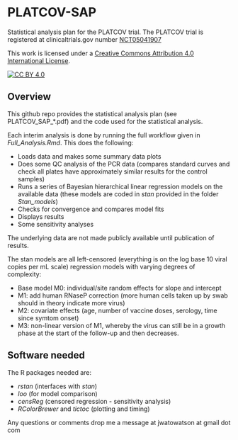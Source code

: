 # PLATCOV-SAP

Statistical analysis plan for the PLATCOV trial.
The PLATCOV trial is registered at clinicaltrials.gov number [NCT05041907](https://clinicaltrials.gov/ct2/show/NCT05041907)

This work is licensed under a
[Creative Commons Attribution 4.0 International License][cc-by].

[![CC BY 4.0][cc-by-image]][cc-by]

[cc-by]: http://creativecommons.org/licenses/by/4.0/
[cc-by-image]: https://i.creativecommons.org/l/by/4.0/88x31.png
[cc-by-shield]: https://img.shields.io/badge/License-CC%20BY%204.0-lightgrey.svg



## Overview

This github repo provides the statistical analysis plan (see PLATCOV_SAP_*.pdf) and the code used for the statistical analysis.

Each interim analysis is done by running the full workflow given in *Full_Analysis.Rmd*. This does the following:

* Loads data and makes some summary data plots
* Does some QC analysis of the PCR data (compares standard curves and check all plates have approximately similar results for the control samples)
* Runs a series of Bayesian hierarchical linear regression models on the available data (these models are coded in *stan* provided in the folder *Stan_models*)
* Checks for convergence and compares model fits
* Displays results
* Some sensitivity analyses

The underlying data are not made publicly available until publication of results.

The stan models are all left-censored (everything is on the log base 10 viral copies per mL scale) regression models with varying degrees of complexity:

* Base model M0: individual/site random effects for slope and intercept
* M1: add human RNaseP correction (more human cells taken up by swab should in theory indicate more virus)
* M2: covariate effects (age, number of vaccine doses, serology, time since symtom onset)
* M3: non-linear version of M1, whereby the virus can still be in a growth phase at the start of the follow-up and then decreases.


## Software needed

The R packages needed are:

* *rstan* (interfaces with *stan*)
* *loo* (for model comparison)
* *censReg* (censored regression - sensitivity analysis)
* *RColorBrewer* and *tictoc* (plotting and timing)


Any questions or comments drop me a message at jwatowatson at gmail dot com


